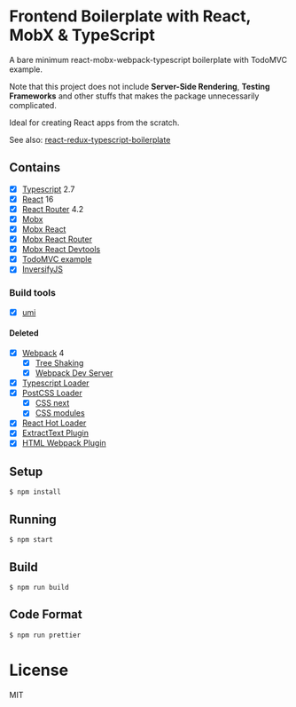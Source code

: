 # Frontend Boilerplate with React, MobX & TypeScript

A bare minimum react-mobx-webpack-typescript boilerplate with TodoMVC example.

Note that this project does not include **Server-Side Rendering**, **Testing Frameworks** and other stuffs that makes the package unnecessarily complicated.

Ideal for creating React apps from the scratch.

See also: [react-redux-typescript-boilerplate](https://github.com/rokoroku/react-redux-typescript-boilerplate)

## Contains

- [x] [Typescript](https://www.typescriptlang.org/) 2.7
- [x] [React](https://facebook.github.io/react/) 16
- [x] [React Router](https://github.com/ReactTraining/react-router) 4.2
- [x] [Mobx](https://github.com/mobxjs/mobx)
- [x] [Mobx React](https://github.com/mobxjs/mobx-react)
- [x] [Mobx React Router](https://github.com/alisd23/mobx-react-router/)
- [x] [Mobx React Devtools](https://github.com/mobxjs/mobx-react-devtools)
- [x] [TodoMVC example](http://todomvc.com)
- [x] [InversifyJS](https://github.com/inversify/InversifyJS)

### Build tools

- [x] [umi](https://github.com/umijs/umi)

#### Deleted

- [x] [Webpack](https://webpack.github.io) 4
  - [x] [Tree Shaking](https://webpack.js.org/guides/tree-shaking/)
  - [x] [Webpack Dev Server](https://github.com/webpack/webpack-dev-server)
- [x] [Typescript Loader](https://github.com/TypeStrong/ts-loader)
- [x] [PostCSS Loader](https://github.com/postcss/postcss-loader)
  - [x] [CSS next](https://github.com/MoOx/postcss-cssnext)
  - [x] [CSS modules](https://github.com/css-modules/css-modules)
- [x] [React Hot Loader](https://github.com/gaearon/react-hot-loader)
- [x] [ExtractText Plugin](https://github.com/webpack/extract-text-webpack-plugin)
- [x] [HTML Webpack Plugin](https://github.com/ampedandwired/html-webpack-plugin)

## Setup

```
$ npm install
```

## Running

```
$ npm start
```

## Build

```
$ npm run build
```

## Code Format

```
$ npm run prettier
```

# License

MIT
